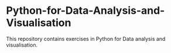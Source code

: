 # Python-for-Data-Analysis-and-Visualisation
This repository contains exercises in Python for Data analysis and visualisation.
